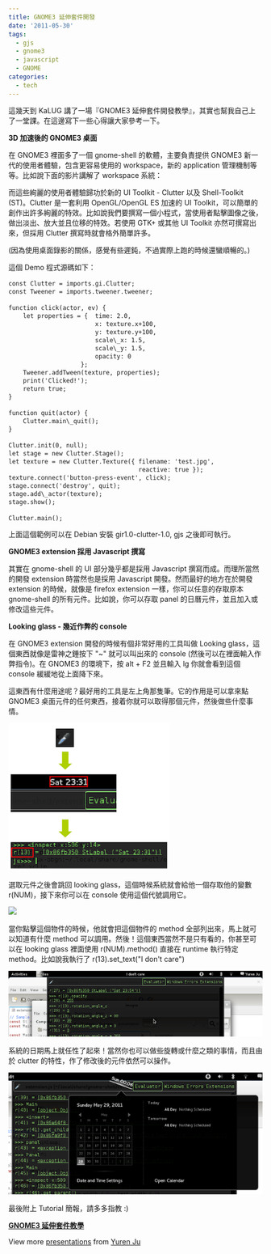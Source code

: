```yaml
---
title: GNOME3 延伸套件開發
date: '2011-05-30'
tags:
  - gjs
  - gnome3
  - javascript
  - GNOME
categories:
  - tech
---
```

這幾天到 KaLUG 講了一場『GNOME3 延伸套件開發教學』，其實也幫我自己上了一堂課。在這邊寫下一些心得讓大家參考一下。  
  
**3D 加速後的 GNOME3 桌面**  
  
在 GNOME3 裡面多了一個 gnome-shell 的軟體，主要負責提供 GNOME3 新一代的使用者體驗，包含更容易使用的 workspace，新的 application 管理機制等等。比如說下面的影片講解了 workspace 系統：  
  
  
  
而這些絢麗的使用者體驗歸功於新的 UI Toolkit - Clutter 以及 Shell-Toolkit (ST)。Clutter 是一套利用 OpenGL/OpenGL ES 加速的 UI Toolkit，可以簡單的創作出許多絢麗的特效。比如說我們要撰寫一個小程式，當使用者點擊圖像之後，做出淡出、放大並且位移的特效。若使用 GTK+ 或其他 UI Toolkit 亦然可撰寫出來，但採用 Clutter 撰寫時就會格外簡單許多。  
  
  
(因為使用桌面錄影的關係，感覺有些遲鈍，不過實際上跑的時候還蠻順暢的。)  
  
這個 Demo 程式源碼如下：  
```
const Clutter = imports.gi.Clutter;
const Tweener = imports.tweener.tweener;

function click(actor, ev) {
    let properties = {  time: 2.0,
                        x: texture.x+100,
                        y: texture.y+100,
                        scale\_x: 1.5,
                        scale\_y: 1.5,
                        opacity: 0
                    };
    Tweener.addTween(texture, properties);
    print('Clicked!');
    return true;
}

function quit(actor) {
    Clutter.main\_quit();
}

Clutter.init(0, null);
let stage = new Clutter.Stage();
let texture = new Clutter.Texture({ filename: 'test.jpg',
                                    reactive: true });
texture.connect('button-press-event', click);
stage.connect('destroy', quit);
stage.add\_actor(texture);
stage.show();

Clutter.main();

```  
上面這個範例可以在 Debian 安裝 gir1.0-clutter-1.0, gjs 之後即可執行。  
  
**GNOME3 extension 採用 Javascript 撰寫**  
  
其實在 gnome-shell 的 UI 部分幾乎都是採用 Javascript 撰寫而成。而理所當然的開發 extension 時當然也是採用 Javascript 開發。然而最好的地方在於開發 extension 的時候，就像是 firefox extension 一樣，你可以任意的存取原本 gnome-shell 的所有元件。比如說，你可以存取 panel 的日曆元件，並且加入或修改這些元件。  
  
**Looking glass - 幾近作弊的 console**  
  
在 GNOME3 extension 開發的時候有個非常好用的工具叫做 Looking glass，這個東西就像是雷神之錘按下 "~" 就可以叫出來的 console (然後可以在裡面輸入作弊指令)。在 GNOME3 的環境下，按 alt + F2 並且輸入 lg 你就會看到這個 console 緩緩地從上面降下來。  
  
這東西有什麼用途呢？最好用的工具是左上角那隻筆。它的作用是可以拿來點 GNOME3 桌面元件的任何東西，接着你就可以取得那個元件，然後做些什麼事情。  
  

[![](images/0.png)](http://3.bp.blogspot.com/-Y1_0fS-BC_s/TeNN1fa-n9I/AAAAAAAAJVg/eVSNmw4caj8/s1600/Screenshot-gnome3-ext-tutorial.pdf.png)

  
選取元件之後會跳回 looking glass，這個時候系統就會給他一個存取他的變數 r(NUM)，接下來你可以在 console 使用這個代號調用它。  
  

[![](http://4.bp.blogspot.com/-Ma9DKiLNcIU/TeNOun-Oz8I/AAAAAAAAJVo/Z_AIjVA7Wsw/s1600/method.png)](images/1.png)

  
當你點擊這個物件的時候，他就會把這個物件的 method 全部列出來，馬上就可以知道有什麼 method 可以調用。然後！這個東西當然不是只有看的，你甚至可以在 looking glass 裡面使用 r(NUM).method() 直接在 runtime 執行特定 method。比如說我執行了 r(13).set\_text("I don't care")  
  

[![](images/2.png)](http://2.bp.blogspot.com/-Uj9TgZvJqnE/TeNPkoSQ4yI/AAAAAAAAJVs/QNDV6CcJmok/s1600/idontcare.png)

  
  
系統的日期馬上就任性了起來！當然你也可以做些旋轉或什麼之類的事情，而且由於 clutter 的特性，作了修改後的元件依然可以操作。  
  

[![](images/3.png)](http://4.bp.blogspot.com/-q_ILQQxM53Q/TeNTxGI-aNI/AAAAAAAAJV0/1nDf13O7W2M/s1600/rotation.png)

  
  
最後附上 Tutorial 簡報，請多多指教 :)  
  

**[GNOME3 延伸套件教學](http://www.slideshare.net/yurenju/gnome3 "GNOME3 延伸套件教學")**

View more [presentations](http://www.slideshare.net/) from [Yuren Ju](http://www.slideshare.net/yurenju)